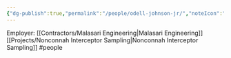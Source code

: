 ```yaml
---
{"dg-publish":true,"permalink":"/people/odell-johnson-jr/","noteIcon":"","created":"2025-05-20T10:31:25.274-05:00"}
---
```


Employer: [[Contractors/Malasari Engineering\|Malasari Engineering]]
[[Projects/Nonconnah Interceptor Sampling\|Nonconnah Interceptor Sampling]]
#people 